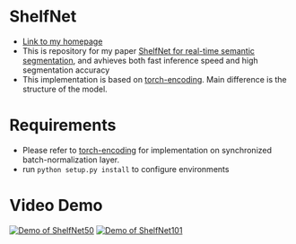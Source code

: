 # ShelfNet 
* [Link to my homepage](https://juntangzhuang.com)
* This is repository for my paper [ShelfNet for real-time semantic segmentation](https://juntang-zhuang.github.io/files/ShelfNet_2019.pdf), and avhieves both fast inference speed and high segmentation accuracy<br>
* This implementation is based on [torch-encoding](https://github.com/zhanghang1989/PyTorch-Encoding). Main difference is the structure of the model.

# Requirements
* Please refer to [torch-encoding](https://github.com/zhanghang1989/PyTorch-Encoding) for implementation on synchronized batch-normalization layer.
* run ```python setup.py install``` to configure environments 

# Video Demo

[![Demo of ShelfNet50](https://i.imgur.com/vKb2F1B.png)](https://youtu.be/x37Ufa2xJ6A)
[![Demo of ShelfNet101](https://i.imgur.com/vKb2F1B.png)](https://youtu.be/OYAGrxPvHFw)

